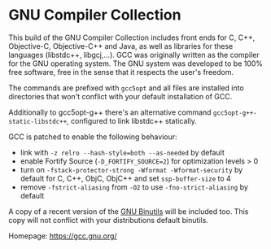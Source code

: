 GNU Compiler Collection
=======================

This build of the GNU Compiler Collection includes front ends for C, C++,
Objective-C, Objective-C++ and Java, as well as libraries for these languages
(libstdc++, libgcj,...). GCC was originally written as the compiler for the
GNU operating system. The GNU system was developed to be 100% free software,
free in the sense that it respects the user's freedom.

The commands are prefixed with `gcc5opt` and all files are installed into
directories that won't conflict with your default installation of GCC.

Additionally to gcc5opt-g++ there's an alternative command `gcc5opt-g++-static-libstdc++`,
configured to link libstdc++ statically.

GCC is patched to enable the following behaviour:
 * link with `-z relro --hash-style=both --as-needed` by default
 * enable Fortify Source (`-D_FORTIFY_SOURCE=2`) for optimization levels > 0
 * turn on `-fstack-protector-strong -Wformat -Wformat-security` by default
   for C, C++, ObjC, ObjC++ and set `ssp-buffer-size` to 4
 * remove `-fstrict-aliasing` from `-O2` to use `-fno-strict-aliasing` by
   default

A copy of a recent version of the [GNU Binutils](https://www.gnu.org/software/binutils/) will be included too.
This copy will not conflict with your distributions default binutils.

Homepage: https://gcc.gnu.org/
